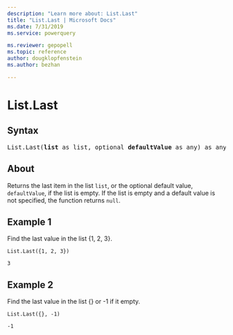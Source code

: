 ```yaml
---
description: "Learn more about: List.Last"
title: "List.Last | Microsoft Docs"
ms.date: 7/31/2019
ms.service: powerquery

ms.reviewer: gepopell
ms.topic: reference
author: dougklopfenstein
ms.author: bezhan

---
```

# List.Last

## Syntax

<pre>
List.Last(<b>list</b> as list, optional <b>defaultValue</b> as any) as any 
</pre>
  
## About  
Returns the last item in the list `list`, or the optional default value, `defaultValue`, if the list is empty. If the list is empty and a default value is not specified, the function returns `null`.

## Example 1
Find the last value in the list {1, 2, 3}.

```powerquery-m
List.Last({1, 2, 3})
```

`3`

## Example 2
Find the last value in the list {} or -1 if it empty.

```powerquery-m
List.Last({}, -1)
```

`-1`
